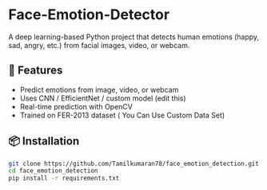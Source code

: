 # Face-Emotion-Detector
A deep learning-based Python project that detects human emotions (happy, sad, angry, etc.) from facial images, video, or webcam.

## 🚀 Features
- Predict emotions from image, video, or webcam
- Uses CNN / EfficientNet / custom model (edit this)
- Real-time prediction with OpenCV
- Trained on FER-2013 dataset ( You Can Use Custom Data Set)

## 📦 Installation
```bash
git clone https://github.com/Tamilkumaran78/face_emotion_detection.git
cd face_emotion_detection
pip install -r requirements.txt
